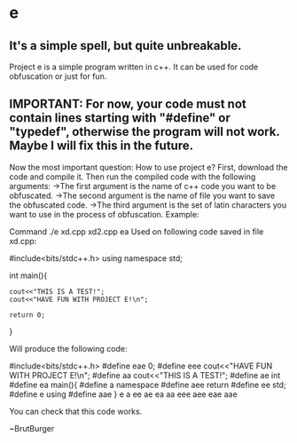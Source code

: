 # e
It's a simple spell, but quite unbreakable.
-------------------------------------------
Project e is a simple program written in c++. It can be used for code obfuscation or just for fun.

IMPORTANT: For now, your code must not contain lines starting with "#define" or "typedef", otherwise the program will not work.
Maybe I will fix this in the future.
------------------------------------
Now the most important question:
How to use project e?
First, download the code and compile it. Then run the compiled code with the following arguments:
->The first argument is the name of c++ code you want to be obfuscated.
->The second argument is the name of file you want to save the obfuscated code.
->The third argument is the set of latin characters you want to use in the process of obfuscation.
Example:

Command ./e xd.cpp xd2.cpp ea
Used on following code saved in file xd.cpp:

#include<bits/stdc++.h>
using namespace std;

int main(){
	
	cout<<"THIS IS A TEST!";
	cout<<"HAVE FUN WITH PROJECT E!\n";
	
	return 0;
}

Will produce the following code:

#include<bits/stdc++.h>
#define eae 0;
#define eee cout<<"HAVE FUN WITH PROJECT E!\n";
#define aa cout<<"THIS IS A TEST!";
#define ae int
#define ea main(){
#define a namespace
#define aee return
#define ee std;
#define e using
#define aae }
e a ee ae ea aa eee aee eae aae 

You can check that this code works.


~BrutBurger
